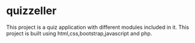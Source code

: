 # quizzeller
This project is a quiz application with different modules included in it.
This project is built using html,css,bootstrap,javascript and php.
